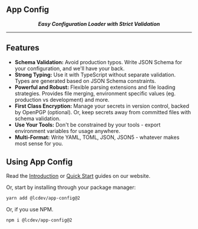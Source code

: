 ## App Config

<p align="center">
  <i><b>Easy Configuration Loader with Strict Validation</b></i>
</p>

---

## Features

- **Schema Validation:** Avoid production typos. Write JSON Schema for your configuration, and we'll have your back.
- **Strong Typing:** Use it with TypeScript without separate validation. Types are generated based on JSON Schema constraints.
- **Powerful and Robust:** Flexible parsing extensions and file loading strategies. Provides file merging, environment specific values (eg. production vs development) and more.
- **First Class Encryption:** Manage your secrets in version control, backed by OpenPGP (optional). Or, keep secrets away from committed files with schema validation.
- **Use Your Tools:** Don't be constrained by your tools - export environment variables for usage anywhere.
- **Multi-Format:** Write YAML, TOML, JSON, JSON5 - whatever makes most sense for you.

## Using App Config

Read the [Introduction](https://app-config.dev/guide/intro/) or [Quick Start](https://app-config.dev/guide/intro/quick-start/) guides on our website.

Or, start by installing through your package manager:

```sh
yarn add @lcdev/app-config@2
```

Or, if you use NPM.

```shell
npm i @lcdev/app-config@2
```
